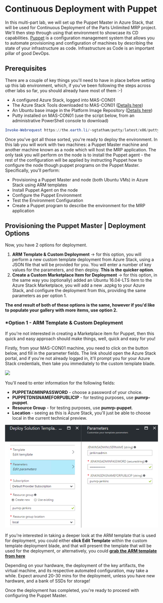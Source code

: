 # Continuous Deployment with Puppet
In this multi-part lab, we will set up the Puppet Master in Azure Stack, that will be used for Continuous Deployment of the Parts Unlimited MRP project. We'll then step through using that environment to showcase its CD capabilities. [Puppet](https://puppetlabs.com/) is a configuration management system that allows you to automate provisioning and configuration of machines by describing the state of your infrastructure as code. Infrastructure as Code is an important pillar of good DevOps.

## Prerequisites 
There are a couple of key things you'll need to have in place before setting up this lab environment, which, if you've been following the steps across other labs so far, you should already have most of them :-)

  - A configured Azure Stack, logged into MAS-CON01
  - The Azure Stack Tools downloaded to MAS-CON01 ([Details here](deploy/azurestack/docs/adding_vm_images.md))
  - An Ubuntu base image in the Platform Image Repository ([Details here](deploy/azurestack/docs/adding_vm_images.md))
  - Putty installed on MAS-CON01 (use the script below, from an administrative PowerShell console to download)
  
```powershell
Invoke-Webrequest https://the.earth.li/~sgtatham/putty/latest/x86/putty.exe -OutFile C:\putty.exe
```

Once you've got all those sorted, you're ready to deploy the environment. In this lab you will work with two machines: a Puppet Master machine and another machine known as a node which will host the MRP application. The only task you will perform on the node is to install the Puppet agent - the rest of the configuration will be applied by instructing Puppet how to configure the node though puppet programs on the Puppet Master.  Specifically, you'll perform:

  - Provisioning a Puppet Master and node (both Ubuntu VMs) in Azure Stack using ARM templates
  - Install Puppet Agent on the node
  - Configure the Puppet Environment
  - Test the Environment Configuration
  - Create a Puppet program to describe the environment for the MRP application
  
## Provisioning the Puppet Master | Deployment Options

Now, you have 2 options for deployment.

1. **ARM Template & Custom Deployment** -> for this option, you will perform a new custom template deployment from Azure Stack, using a JSON file that will be provided for you. You will enter a number of key values for the parameters, and then deploy. **This is the quicker option**.
2. **Create a Custom Marketplace Item for Deployment** -> for this option, in the same way you (optionally) added an Ubuntu 16.04-LTS item to the Azure Stack Marketplace, you will add a new .azpkg to your Azure Stack, and configure the deployment from this, providing the same parameters as per option 1.

**The end result of both of these options is the same, however if you'd like to populate your gallery with more items, use option 2.**

### *Option 1 - ARM Template & Custom Deployment
If you're not interested in creating a Marketplace item for Puppet, then this quick and easy approach should make things, well, quick and easy for you!

Firstly, from your MAS-CON01 machine, you need to click on the button below, and fill in the parameter fields. The link should open the Azure Stack portal, and if you're not already logged in, it'll prompt you for your Azure Stack credentials, then take you immediately to the custom template blade.

<a href="https://adminportal.local.azurestack.external/#create/Microsoft.Template/uri/https%3A%2F%2Fraw.githubusercontent.com%2FMicrosoft%2FPartsUnlimitedMRP%2Fmaster%2Fdeploy%2Fazurestack%2Finstances%2Fpuppet_standalone%2FPuppet.PuppetEnterprise%2FDeploymentTemplates%2FPuppetDeploy.json" target="_blank">
        <img src="https://raw.githubusercontent.com/Microsoft/PartsUnlimitedMRP/master/deploy/azurestack/docs/media/DeployToStack.png"/>
</a>

You'll need to enter information for the following fields:
- **PUPPETADMINPASSWORD** - choose a password of your choice.
- **PUPPETDNSNAMEFORPUBLICIP** - for testing purposes, use **pumrp-puppet**.
- **Resource Group** - for testing purposes, use **pumrp-puppet**.
- **Location** - seeing as this is Azure Stack, you'll just be able to choose local in the current technical preview.

![Jenkins Deployment](/deploy/azurestack/docs/media/JenkinsDeploy.PNG)

If you're interested in taking a deeper look at the ARM template that is used for deployment, you could either **click Edit Template** within the custom template deployment blade, and that will present the template that will be used for the deployment, or alternatively, you could **[grab the ARM template from here](/deploy/azurestack/instances/puppet_standalone/Puppet.PuppetEnterprise/DeploymentTemplates/PuppetDeploy.json)**

Depending on your hardware, the deployment of the key artifacts, the virtual machine, and its respective automated configuration, may take a while. Expect around 20-30 mins for the deployment, unless you have new hardware, and a bank of SSDs for storage!

Once the deployment has completed, you're ready to proceed with configuring the Puppet Master.
